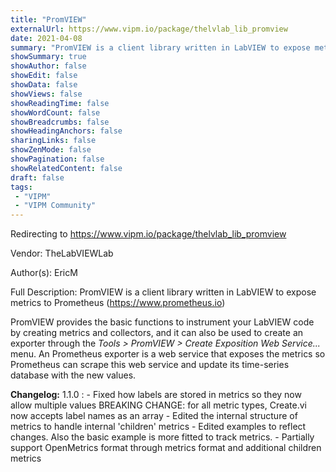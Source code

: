 ```yaml
---
title: "PromVIEW"
externalUrl: https://www.vipm.io/package/thelvlab_lib_promview
date: 2021-04-08
summary: "PromVIEW is a client library written in LabVIEW to expose metrics to Prometheus (https://www."
showSummary: true
showAuthor: false
showEdit: false
showData: false
showViews: false
showReadingTime: false
showWordCount: false
showBreadcrumbs: false
showHeadingAnchors: false
sharingLinks: false
showZenMode: false
showPagination: false
showRelatedContent: false
draft: false
tags:
 - "VIPM"
 - "VIPM Community"
---
```


Redirecting to https://www.vipm.io/package/thelvlab_lib_promview

Vendor: TheLabVIEWLab

Author(s): EricM
 
Full Description:
PromVIEW is a client library written in LabVIEW to expose metrics to Prometheus (https://www.prometheus.io)

PromVIEW provides the basic functions to instrument your LabVIEW code by creating metrics and collectors, and it can also be used to create an exporter through the *Tools > PromVIEW > Create Exposition Web Service...* menu.
An Prometheus exporter is a web service that exposes the metrics so Prometheus can scrape this web service and update its time-series database with the new values.

**Changelog:**
1.1.0 : - Fixed how labels are stored in metrics so they now allow multiple values
              BREAKING CHANGE: for all metric types, Create.vi now accepts label names as an array
           - Edited the internal structure of metrics to handle internal 'children' metrics
           - Edited examples to reflect changes. Also the basic example is more fitted to track metrics.
           - Partially support OpenMetrics format through metrics format and additional children metrics